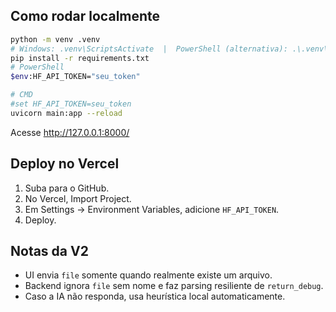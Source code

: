 ## Como rodar localmente

```bash
python -m venv .venv
# Windows: .venv\ScriptsActivate  |  PowerShell (alternativa): .\.venv\Scripts\python.exe -m pip install -r requirements.txt
pip install -r requirements.txt
# PowerShell
$env:HF_API_TOKEN="seu_token"

# CMD
#set HF_API_TOKEN=seu_token
uvicorn main:app --reload
```

Acesse http://127.0.0.1:8000/

## Deploy no Vercel

1. Suba para o GitHub.
2. No Vercel, Import Project.
3. Em Settings → Environment Variables, adicione `HF_API_TOKEN`.
4. Deploy.

## Notas da V2
- UI envia `file` somente quando realmente existe um arquivo.
- Backend ignora `file` sem nome e faz parsing resiliente de `return_debug`.
- Caso a IA não responda, usa heurística local automaticamente.
